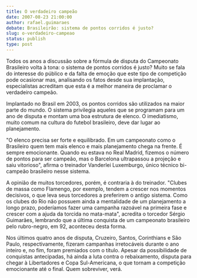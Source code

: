 ```yaml
---
title: O verdadeiro campeão
date: 2007-08-23 21:00:00
author: rafael.guimaraes
debate: Brasileirão: sistema de pontos corridos é justo?
slug: o-verdadeiro-campeao
status: publish 
type: post
---
```


Todos os anos a discussão sobre a fórmula de disputa do Campeonato Brasileiro volta à tona: o sistema de pontos corridos é justo? Muito se fala do interesse do público e da falta de emoção que este tipo de competição pode ocasionar mas, analisando os fatos desde sua implantação, especialistas acreditam que esta é a melhor maneira de proclamar o verdadeiro campeão.


Implantado no Brasil em 2003, os pontos corridos são utilizados na maior parte do mundo. O sistema privilegia aqueles que se programam para um ano de disputa e montam uma boa estrutura de elenco. O imediatismo, muito comum na cultura do futebol brasileiro, deve dar lugar ao planejamento.


"O elenco precisa ser forte e equilibrado. Em um campeonato como o Brasileiro quem tem mais elenco e mais planejamento chega na frente. É sempre emocionante. Quando eu estava no Real Madrid, fizemos o número de pontos para ser campeão, mas o Barcelona ultrapassou a projeção e saiu vitorioso", afirma o treinador Vanderlei Luxemburgo, único técnico bi-campeão brasileiro nesse sistema.


A opinião de muitos torcedores, porém, é contraria à do treinador. "Clubes de massa como Flamengo, por exemplo, tendem a crescer nos momentos decisivos, o que leva seus torcedores a preferirem o antigo sistema. Como os clubes do Rio não possuem ainda a mentalidade de um planejamento a longo prazo, poderíamos fazer uma campanha razoável na primeira fase e crescer com a ajuda da torcida no mata-mata", acredita o torcedor Sérgio Guimarães, lembrando que a última conquista de um campeonato brasileiro pelo rubro-negro, em 92, aconteceu desta forma.


Nos últimos quatro anos de disputa, Cruzeiro, Santos, Corinthians e São Paulo, respectivamente, fizeram campanhas irretocáveis durante o ano inteiro e, no fim, foram premiados com o título. Apesar da possibilidade de conquistas antecipadas, há ainda a luta contra o rebaixamento, disputa para chegar à Libertadores e Copa Sul-Americana, o que tornam a competição emocionante até o final. Quem sobreviver, verá.  



